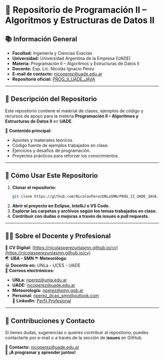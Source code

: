 # 📌 **Repositorio de Programación II – Algoritmos y Estructuras de Datos II**

## 📚 **Información General**

- **Facultad:** Ingeniería y Ciencias Exactas  
- **Universidad:** Universidad Argentina de la Empresa (UADE)  
- **Materia:** Programación II – Algoritmos y Estructuras de Datos II  
- **Docente:** Esp. Lic. Nicolás Ignacio Pérez  
- **E-mail de contacto:** [nicoperez@uade.edu.ar](mailto:nicoperez@uade.edu.ar)  
- **Repositorio oficial:** [PROG_II_UADE_JAVA](https://github.com/NicolasPerezUNLaSMN/PROG_II_UADE_JAVA)  

---

## 📌 **Descripción del Repositorio**
Este repositorio contiene el material de clases, ejemplos de código y recursos de apoyo para la materia **Programación II – Algoritmos y Estructuras de Datos II** en **UADE**.  

📌 **Contenido principal:**
- Apuntes y materiales teóricos.
- Código fuente de ejemplos trabajados en clase.
- Ejercicios y desafíos de programación.
- Proyectos prácticos para reforzar los conocimientos.

---

## 🚀 **Cómo Usar Este Repositorio**

1. **Clonar el repositorio:**
   ```bash
   git clone https://github.com/NicolasPerezUNLaSMN/PROG_II_UADE_JAVA.git
   ```
2. **Abrir el proyecto en Eclipse, IntelliJ o VS Code.**
3. **Explorar las carpetas y archivos según los temas trabajados en clase.**
4. **Contribuir con dudas o mejoras a través de issues o pull requests.**

---

## 👨‍🏫 **Sobre el Docente y Profesional**

📰 **CV Digital:** [https://nicolasperezunlasmn.github.io/cv](https://nicolasperezunlasmn.github.io/cv)  
🌏 **UBA - SMN** ⛈  **Meteorólogo**  
😀 **Docente en:** UNLa - UCES - UADE  
📩 **Correos electrónicos:**  
- **UNLa:** [nperez@unla.edu.ar](mailto:nperez@unla.edu.ar)  
- **UADE:** [nicoperez@uade.edu.ar](mailto:nicoperez@uade.edu.ar)  
- **Meteorología:** [nperez@smn.gob.ar](mailto:nperez@smn.gob.ar)  
- **Personal:** [nperez_dcao_smn@outlook.com](mailto:nperez_dcao_smn@outlook.com)  
📰 **LinkedIn:** [Perfil Profesional](https://www.linkedin.com/in/nicol%C3%A1s-perez-76728917b/)  

---

## 🤝 **Contribuciones y Contacto**
Si tienes dudas, sugerencias o quieres contribuir al repositorio, puedes contactarte por e-mail o a través de la sección de **issues** en GitHub.  

📩 **Contacto:** [nicoperez@uade.edu.ar](mailto:nicoperez@uade.edu.ar)  
🚀 **¡A programar y aprender juntos!**
